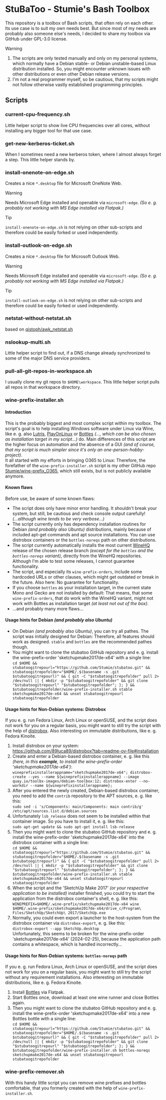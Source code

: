 # StuBaToo - Stumie's Bash Toolbox
This repository is a toolbox of Bash scripts, that often rely on each other.\
Its use case is to suit my own needs best. But since most of my needs are probably also someone else's needs, I decided to share my toolbox via GitHub under GPL-3.0 license.
> [!WARNING]
> 1. The scripts are only tested manually and only on my personal systems, which normally have a Debian stable- or Debian unstable-based Linux distribution installed. So, you might encounter unknown issues with other distributions or even other Debian release versions.
> 2. I'm not a real programmer myself, so be cautious, that my scripts might not follow otherwise vastly established programming principles.
## Scripts
### current-cpu-frequency.sh
Little helper script to show live CPU frequencies over all cores, without installing any bigger tool for that use case.
### get-new-kerberos-ticket.sh
When I sometimes need a new kerberos token, where I almost always forget a step. This little helper stands by.
### install-onenote-on-edge.sh
Creates a nice `*.desktop` file for Microsoft OneNote Web.

> [!WARNING]
> Needs Microsoft Edge installed and openable via `microsoft-edge`. _(So e. g. probably not working with MS Edge installed via Flatpak.)_

> [!TIP]
> `install-onenote-on-edge.sh` is not relying on other sub-scripts and therefore could be easily forked or used independently.
### install-outlook-on-edge.sh
Creates a nice `*.desktop` file for Microsoft Outlook Web.

> [!WARNING]
> Needs Microsoft Edge installed and openable via `microsoft-edge`. _(So e. g. probably not working with MS Edge installed via Flatpak.)_

> [!TIP]
> `install-outlook-on-edge.sh` is not relying on other sub-scripts and therefore could be easily forked or used independently.
### netstat-without-netstat.sh
based on [qistoph/awk_netstat.sh](https://gist.github.com/qistoph/1b0708c888f078c3720de6c6f9562997)
### nslookup-multi.sh
Little helper script to find out, if a DNS change already synchronized to some of the major DNS service providers.
### pull-all-git-repos-in-workspace.sh
I usually clone my git repos to `$HOME\workspace`. 
This little helper script pulls all repos in that workspace directory.
### wine-prefix-installer.sh
#### Introduction
This is the probably biggest and most complex script within my toolbox. The script's goal is to help installing Windows software under Linux via Wine, like e. g. also [Lutris](https://lutris.net/), [PlayOnLinux](https://www.playonlinux.com/) or [Bottles](https://usebottles.com/) _(..., which can be also chosen as installation target in my script...)_ do. Main differences of this script are the higher focus on automation and the absence of a GUI _(and of course, that my script is much simpler since it's only an one-person-hobby-project)_.\
It all started with my efforts in bringing O365 to Linux: Therefore, the forefather of the `wine-prefix-installer.sh` script is my other GitHub repo [Stumie/wine-prefix_O365](https://github.com/Stumie/wine-prefix_O365), which still exists, but is not publicly available anymore.
#### Known flaws
Before use, be aware of some known flaws:
* The script does only have minor error handling. It shouldn't break your system, but still, be cautious and check console output carefully! _(...although wine tends to be very verbose...)_
* The script currently only has dependency installation routines for Debian _(and probably also Ubuntu)_ distributions, mainly because of included apt-get commands and apt source installations. You can use distrobox containers or the `bottles-noreqs` path on other distributions.
* The script currently automatically installs the most current [WineHQ](https://www.winehq.org/) release of the chosen release branch _(except for the `bottles` and the `bottles-noreqs` variant)_, directly from the WineHQ repositories. Although I'm able to test some releases, I cannot guarantee functionality.
* The script, and especially its `wine-prefix-orders`, include some hardcoded URLs or other clauses, which might get outdated or break in the future. Also here: No guarantee for functionality.
* If you choose `bottles` as your installation target, in the current state Mono and Gecko are not installed by default: That means, that some `wine-prefix-orders`, that do work with the WineHQ variant, might not work with Bottles as installation target _(at least not out of the box)_.
* ...and probably many more flaws...
#### Usage hints for Debian _(and probably also Ubuntu)_
* On Debian _(and probably also Ubuntu)_, you can try all pathes. The script was initially designed for Debian: Therefore, all features should work as designed. `stable` and `bottles` are the recommended pathes though.
* You might want to clone the stubatoo GitHub repository and e. g. install the wine-prefix-order 'sketchupmake2017de-x64' with a single line:  
`cd $HOME && stubatoogitrepourl="https://github.com/Stumie/stubatoo.git" && stubatoogitrepofolder="$HOME/.$(basename -s .git $stubatoogitrepourl)" && { git -C "$stubatoogitrepofolder" pull 2> /dev/null || { mkdir -p "$stubatoogitrepofolder" && git clone "$stubatoogitrepourl" "$stubatoogitrepofolder"; }; } && $stubatoogitrepofolder/wine-prefix-installer.sh stable sketchupmake2017de-x64 && unset stubatoogitrepourl stubatoogitrepofolder`
#### Usage hints for Non-Debian systems: Distrobox
If you e. g. run Fedora Linux, Arch Linux or openSUSE, and the script does not work for you on a regular basis, you might want to still try the script with the help of [distrobox](https://github.com/89luca89/distrobox).
Also interesting on immutable distributions, like e. g. Fedora Kinoite.
1. Install distrobox on your system: https://github.com/89luca89/distrobox?tab=readme-ov-file#installation
2. Create and enter a Debian-based distrobox container, e. g. like this _(here, in this __example__, to install the wine-prefix-order 'sketchupmake2017de-x64')_:  
`wineprefixinstallerappname="sketchupmake2017de-x64"; distrobox-create --yes --name ${wineprefixinstallerappname} --image quay.io/toolbx-images/debian-toolbox:12; distrobox-enter --no-workdir --name ${wineprefixinstallerappname};`
3. After you entered the newly created, Debian-based distrobox container, you need to add the `contrib` repository to the APT sources, e. g. like this:  
`sudo sed -i 's/Components: main/Components: main contrib/g' /etc/apt/sources.list.d/debian.sources`
4. Unfortunately `lsb_release` does not seem to be installed within that container image. So you have to install it, e. g. like this:  
`sudo apt-get update && sudo apt-get install lsb-release`
5. Then you might want to clone the stubatoo GitHub repository and e. g. install the wine-prefix-order 'sketchupmake2017de-x64' into the distrobox container with a single line:  
`cd $HOME && stubatoogitrepourl="https://github.com/Stumie/stubatoo.git" && stubatoogitrepofolder="$HOME/.$(basename -s .git $stubatoogitrepourl)" && { git -C "$stubatoogitrepofolder" pull 2> /dev/null || { mkdir -p "$stubatoogitrepofolder" && git clone "$stubatoogitrepourl" "$stubatoogitrepofolder"; }; } && $stubatoogitrepofolder/wine-prefix-installer.sh stable sketchupmake2017de-x64 && unset stubatoogitrepourl stubatoogitrepofolder`
6. When the script and the 'SketchUp Make 2017' _(or your respective application to be installed)_ installer finished, you could try to start the application from the distrobox container's shell, e. g. like this:  
`WINEPREFIX=$HOME/.wine-prefix/sketchupmake2017de-x64 wine $HOME/.wine-prefix/sketchupmake2017de-x64/drive_c/Program\ Files/SketchUp/SketchUp\ 2017/SketchUp.exe`
7. Normally, you could even export a launcher to the host-system from the distrobox container via `distrobox-export`, e. g. like this:  
`distrobox-export --app SketchUp.desktop`  
Unfortunately, this seems to be broken for the wine-prefix-order 'sketchupmake2017de-x64' (2024-02-25), because the application path contains a whitespace, which is handled incorrectly...
#### Usage hints for Non-Debian systems: `bottles-noreqs` path
If you e. g. run Fedora Linux, Arch Linux or openSUSE, and the script does not work for you on a regular basis, you might want to still try the script without any requirement installations.
Also interesting on immutable distributions, like e. g. Fedora Kinoite.
1. Install [Bottles](https://usebottles.com/) via Flatpak.
2. Start Bottles once, download at least one wine runner and close Bottles again.
3. Then you might want to clone the stubatoo GitHub repository and e. g. install the wine-prefix-order 'sketchupmake2017de-x64' into a new Bottles bottle with a single line:  
`cd $HOME && stubatoogitrepourl="https://github.com/Stumie/stubatoo.git" && stubatoogitrepofolder="$HOME/.$(basename -s .git $stubatoogitrepourl)" && { git -C "$stubatoogitrepofolder" pull 2> /dev/null || { mkdir -p "$stubatoogitrepofolder" && git clone "$stubatoogitrepourl" "$stubatoogitrepofolder"; }; } && $stubatoogitrepofolder/wine-prefix-installer.sh bottles-noreqs sketchupmake2017de-x64 && unset stubatoogitrepourl stubatoogitrepofolder`
### wine-prefix-remover.sh
With this handy little script you can remove wine prefixes and bottles comfortable, that you formerly created with the help of `wine-prefix-installer.sh`.

